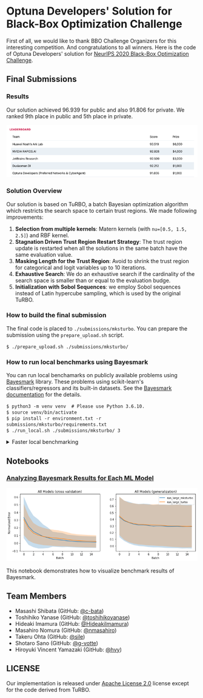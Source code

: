 # Optuna Developers' Solution for Black-Box Optimization Challenge

First of all, we would like to thank BBO Challenge Organizers for this interesting competition. And congratulations to all winners.
Here is the code of Optuna Developers' solution for [NeurIPS 2020 Black-Box Optimization Challenge](https://bbochallenge.com/).

## Final Submissions

### Results

Our solution achieved 96.939 for public and also 91.806 for private.
We ranked 9th place in public and 5th place in private.

![leaderboard](./img/leaderboard.png)

### Solution Overview

Our solution is based on TuRBO, a batch Bayesian optimization algorithm which restricts the search space to certain trust regions.
We made following improvements:

1. **Selection from multiple kernels**: Matern kernels (with `nu=[0.5, 1.5, 2.5]`) and RBF kernel.
2. **Stagnation Driven Trust Region Restart Strategy**: The trust region update is restarted when all the solutions in the same batch have the same evaluation value.
3. **Masking Length for the Trust Region**: Avoid to shrink the trust region for categorical and logit variables up to 10 iterations.
4. **Exhaustive Search**: We do an exhaustive search if the cardinality of the search space is smaller than or equal to the evaluation budge.
5. **Initialization with Sobol Sequences**: we employ Sobol sequences instead of Latin hypercube sampling, which is used by the original TuRBO.


### How to build the final submission

The final code is placed to `./submissions/mksturbo`.
You can prepare the submission using the `prepare_upload.sh` script.

```
$ ./prepare_upload.sh ./submissions/mksturbo/
```


### How to run local benchmarks using Bayesmark

You can run local benchamarks on publicly available problems using [Bayesmark](https://github.com/uber/bayesmark) library.
These problems using scikit-learn's classifiers/regressors and its built-in datasets.
See the [Bayesmark documentation](https://bayesmark.readthedocs.io/en/latest/index.html) for the details.

```
$ python3 -m venv venv  # Please use Python 3.6.10.
$ source venv/bin/activate
$ pip install -r environment.txt -r submissions/mksturbo/requirements.txt
$ ./run_local.sh ./submissions/mksturbo/ 3
```

<details>

<summary>Faster local benchmarking</summary>

You can also use [run_benchmark.py](./run_benchmark.py) to run local benchmarks.
This script is faster than `run_local.sh` because it runs benchmarks in parallel.

```
$ python run_benchmark.py --task large --repeat 3 --parallelism 16 --out ./output/ --optimizer ./submissions/mksturbo/
```

</details>

## Notebooks

### [Analyzing Bayesmark Results for Each ML Model](./notebooks/Analyzing%20Bayesmark%20Results%20for%20Each%20ML%20Model.ipynb)

![plot-cv-generalization](./img/plot-cv-generalization.png)

This notebook demonstrates how to visualize benchmark results of Bayesmark.


## Team Members

* Masashi Shibata (GitHub: [@c-bata](https://github.com/c-bata))
* Toshihiko Yanase (GitHub: [@toshihikoyanase](https://github.com/toshihikoyanase))
* Hideaki Imamura (GitHub: [@HideakiImamura](https://github.com/HideakiImamura))
* Masahiro Nomura (GitHub: [@nmasahiro](https://github.com/nmasahiro))
* Takeru Ohta (GitHub: [@sile](https://github.com/sile))
* Shotaro Sano (GitHub: [@g-votte](https://github.com/g-votte/))
* Hiroyuki Vincent Yamazaki (GitHub: [@hvy](https://github.com/hvy/))


## LICENSE

Our implementation is released under [Apache License 2.0](./LICENSE) license except for the code derived from TuRBO.
